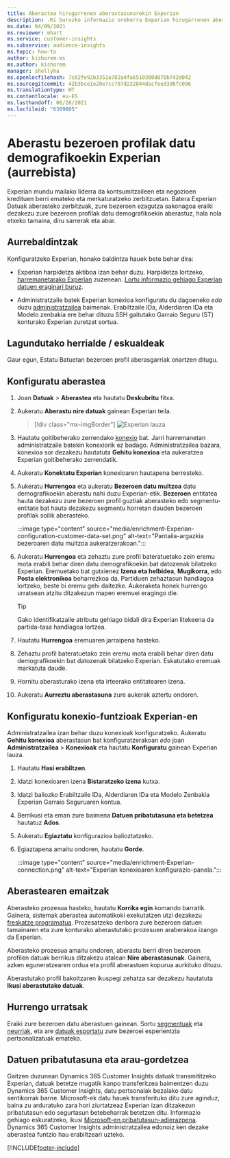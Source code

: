 ```yaml
---
title: Aberastea hirugarrenen aberastasunarekin Experian
description: -Ri buruzko informazio orokorra Experian hirugarrenen aberastea.
ms.date: 04/09/2021
ms.reviewer: mhart
ms.service: customer-insights
ms.subservice: audience-insights
ms.topic: how-to
author: kishorem-ms
ms.author: kishorem
manager: shellyha
ms.openlocfilehash: 7c82fe92b3351a782a4fa6510300d870b742d042
ms.sourcegitcommit: 42b3bce1e20e7cc707d232844dacfeed3d6fc096
ms.translationtype: HT
ms.contentlocale: eu-ES
ms.lasthandoff: 06/28/2021
ms.locfileid: "6309805"
---
```

# <a name="enrich-customer-profiles-with-demographics-from-experian-preview"></a>Aberastu bezeroen profilak datu demografikoekin Experian (aurrebista)

Experian mundu mailako liderra da kontsumitzaileen eta negozioen kredituen berri emateko eta merkaturatzeko zerbitzuetan. Batera Experian Datuak aberasteko zerbitzuak, zure bezeroen ezagutza sakonagoa eraiki dezakezu zure bezeroen profilak datu demografikoekin aberastuz, hala nola etxeko tamaina, diru sarrerak eta abar.

## <a name="prerequisites"></a>Aurrebaldintzak

Konfiguratzeko Experian, honako baldintza hauek bete behar dira:

- Experian harpidetza aktiboa izan behar duzu. Harpidetza lortzeko, [harremanetarako Experian](https://www.experian.com/marketing-services/contact) zuzenean. [Lortu informazio gehiago Experian datuen eraginari buruz](https://www.experian.com/marketing-services/microsoft?cmpid=ems_web_mci_cdppage).

- Administratzaile batek Experian konexioa konfiguratu du dagoeneko *edo* duzu [administratzailea](permissions.md#administrator) baimenak. Erabiltzaile IDa, Alderdiaren IDa eta Modelo zenbakia ere behar dituzu SSH gaitutako Garraio Seguru (ST) konturako Experian zuretzat sortua.

## <a name="supported-countriesregions"></a>Lagundutako herrialde / eskualdeak

Gaur egun, Estatu Batuetan bezeroen profil aberasgarriak onartzen ditugu.

## <a name="configure-the-enrichment"></a>Konfiguratu aberastea

1. Joan **Datuak** > **Aberastea** eta hautatu **Deskubritu** fitxa.

1. Aukeratu **Aberastu nire datuak** gainean Experian teila.

   > [!div class="mx-imgBorder"]
   > ![Experian lauza](media/experian-tile.png "Experian lauza")
   > 

1. Hautatu goitibeherako zerrendako [konexio](connections.md) bat. Jarri harremanetan administratzaile batekin konexiorik ez badago. Administratzailea bazara, konexioa sor dezakezu hautatuta **Gehitu konexioa** eta aukeratzea Experian goitibeherako zerrendatik. 

1. Aukeratu **Konektatu Experian** konexioaren hautapena berresteko.

1.  Aukeratu **Hurrengoa** eta aukeratu **Bezeroen datu multzoa** datu demografikoekin aberastu nahi duzu Experian-etik. **Bezeroen** entitatea hauta dezakezu zure bezeroen profil guztiak aberasteko edo segmentu-entitate bat hauta dezakezu segmentu horretan dauden bezeroen profilak soilik aberasteko.

    :::image type="content" source="media/enrichment-Experian-configuration-customer-data-set.png" alt-text="Pantaila-argazkia bezeroaren datu multzoa aukeratzerakoan.":::

1. Aukeratu **Hurrengoa** eta zehaztu zure profil bateratuetako zein eremu mota erabili behar diren datu demografikoekin bat datozenak bilatzeko Experian. Eremuetako bat gutxienez **Izena eta helbidea**, **Mugikorra**, edo **Posta elektronikoa** beharrezkoa da. Partiduen zehaztasun handiagoa lortzeko, beste bi eremu gehi daitezke. Aukeraketa honek hurrengo urratsean atzitu ditzakezun mapen eremuei eragingo die.

    > [!TIP]
    > Gako identifikatzaile atributu gehiago bidali dira Experian litekeena da partida-tasa handiagoa lortzea.

1. Hautatu **Hurrengoa** eremuaren jarraipena hasteko.

1. Zehaztu profil bateratuetako zein eremu mota erabili behar diren datu demografikoekin bat datozenak bilatzeko Experian. Eskatutako eremuak markatuta daude.

1. Hornitu aberasturako izena eta irteerako entitatearen izena.

1. Aukeratu **Aurreztu aberastasuna** zure aukerak aztertu ondoren.

## <a name="configure-the-connection-for-experian"></a>Konfiguratu konexio-funtzioak Experian-en 

Administratzailea izan behar duzu konexioak konfiguratzeko. Aukeratu **Gehitu konexioa** aberastasun bat konfiguratzerakoan *edo* joan **Administratzailea** > **Konexioak** eta hautatu **Konfiguratu** gainean Experian lauza.

1. Hautatu **Hasi erabiltzen**.

1. Idatzi konexioaren izena **Bistaratzeko izena** kutxa.

1. Idatzi baliozko Erabiltzaile IDa, Alderdiaren IDa eta Modelo Zenbakia Experian Garraio Seguruaren kontua.

1. Berrikusi eta eman zure baimena **Datuen pribatutasuna eta betetzea** hautatuz **Ados**.

1. Aukeratu **Egiaztatu** konfigurazioa balioztatzeko.

1. Egiaztapena amaitu ondoren, hautatu **Gorde**.
   
   :::image type="content" source="media/enrichment-Experian-connection.png" alt-text="Experian konexioaren konfigurazio-panela.":::

## <a name="enrichment-results"></a>Aberastearen emaitzak

Aberasteko prozesua hasteko, hautatu **Korrika egin** komando barratik. Gainera, sistemak aberastea automatikoki exekutatzen utzi dezakezu [freskatze programatua](system.md#schedule-tab). Prozesatzeko denbora zure bezeroen datuen tamainaren eta zure konturako aberastutako prozesuen araberakoa izango da Experian.

Aberasteko prozesua amaitu ondoren, aberastu berri diren bezeroen profilen datuak berrikus ditzakezu atalean **Nire aberastasunak**. Gainera, azken eguneratzearen ordua eta profil aberastuen kopurua aurkituko dituzu.

Aberastutako profil bakoitzaren ikuspegi zehatza sar dezakezu hautatuta **Ikusi aberastutako datuak**.

## <a name="next-steps"></a>Hurrengo urratsak

Eraiki zure bezeroen datu aberastuen gainean. Sortu [segmentuak](segments.md) eta [neurriak](measures.md), eta are [datuak esportatu](export-destinations.md) zure bezeroei esperientzia pertsonalizatuak emateko.

## <a name="data-privacy-and-compliance"></a>Datuen pribatutasuna eta arau-gordetzea

Gaitzen duzunean Dynamics 365 Customer Insights datuak transmititzeko Experian, datuak betetze mugatik kanpo transferitzea baimentzen duzu Dynamics 365 Customer Insights, datu pertsonalak bezalako datu sentikorrak barne. Microsoft-ek datu hauek transferituko ditu zure aginduz, baina zu arduratuko zara hori ziurtatzeaz Experian izan ditzakezun pribatutasun edo segurtasun betebeharrak betetzen ditu. Informazio gehiago eskuratzeko, ikusi [Microsoft-en pribatutasun-adierazpena](https://go.microsoft.com/fwlink/?linkid=396732).
Dynamics 365 Customer Insights administratzailea edonoiz ken dezake aberastea funtzio hau erabiltzeari uzteko.


[!INCLUDE[footer-include](../includes/footer-banner.md)]
